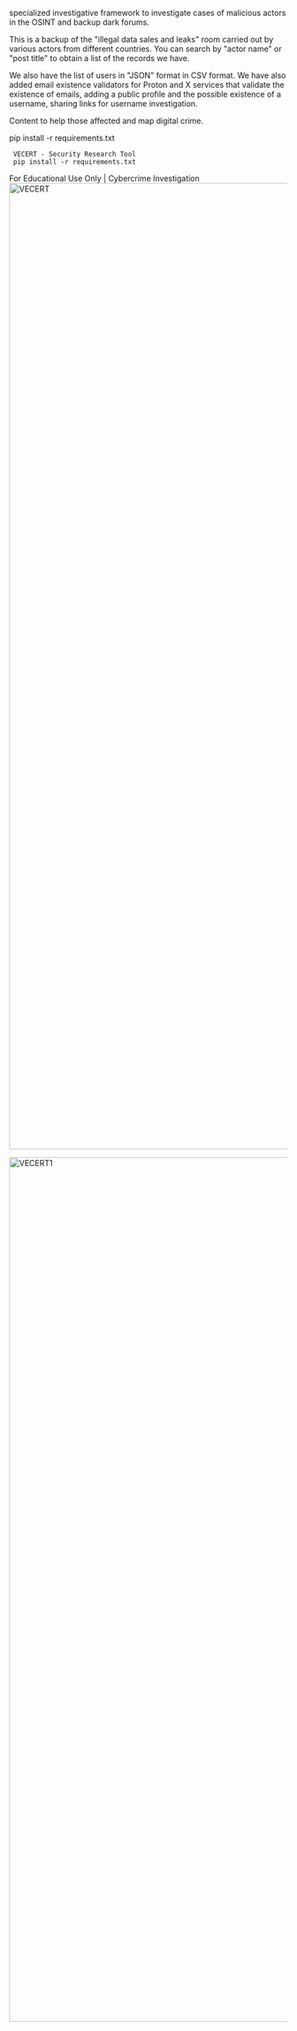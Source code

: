 specialized investigative framework to investigate cases of malicious actors in the OSINT and backup dark forums.

This is a backup of the "illegal data sales and leaks" room carried out by various actors from different countries. You can search by "actor name" or "post title" to obtain a list of the records we have.

We also have the list of users in "JSON" format in CSV format. We have also added email existence validators for Proton and X services that validate the existence of emails, adding a public profile and the possible existence of a username, sharing links for username investigation.

Content to help those affected and map digital crime.

pip install -r requirements.txt

     VECERT - Security Research Tool
     pip install -r requirements.txt

For Educational Use Only | Cybercrime Investigation
<img width="1209" height="1745" alt="VECERT" src="https://github.com/user-attachments/assets/9cb79592-8737-4f31-b750-b1e98e3eee4b" />

<img width="3343" height="1561" alt="VECERT1" src="https://github.com/user-attachments/assets/2005dac6-84d5-45c3-ac2c-5b866a86fb58" />
 
